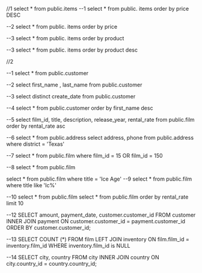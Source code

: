 

//1
select * from public.items
--1
select * from public. items order by price DESC

--2
select * from public. items order by price 

--3
select * from public. items order by product 

--3
select * from public. items order by product desc


//2

--1
select * from public.customer

--2
select first_name , last_name from  public.customer

--3
select distinct create_date from  public.customer 

--4
select * from public.customer order by first_name desc

--5
select film_id, title, description, release_year, rental_rate from public.film order by rental_rate  asc

--6
select * from public.address
select address, phone from public.address where district = 'Texas'

--7
select * from public.film where film_id = 15 OR film_id = 150

--8
select * from public.film

select * from public.film where title = 'Ice Age' 
--9
select * from public.film where title like 'Ic%'

--10
select * from public.film
select * from public.film order by rental_rate limit 10

--12
SELECT amount, payment_date, customer.customer_id
FROM customer INNER JOIN payment
ON customer.customer_id = payment.customer_id ORDER BY customer.customer_id;

--13
SELECT COUNT (*) FROM film LEFT JOIN inventory
ON film.film_id = inventory.film_id
WHERE inventory.film_id is NULL

--14
SELECT city, country
FROM city
INNER JOIN country
ON city.country_id = country.country_id;